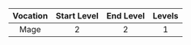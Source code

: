 | Vocation           | Start Level   | End Level   | Levels   |
| :----------------: | :-----------: | :---------: | :------: |
| Mage             | 2             | 2          | 1       |

